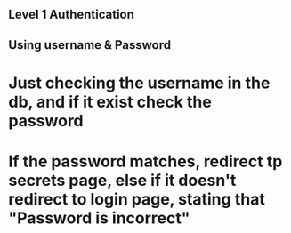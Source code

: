 ## Level 1 Authentication

## Using username & Password

# Just checking the username in the db, and if it exist check the password

# If the password matches, redirect tp secrets page, else if it doesn't redirect to login page, stating that "Password is incorrect"
